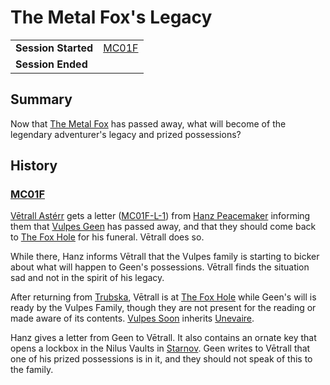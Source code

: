 # The Metal Fox's Legacy

|||
| --- | --- |
| **Session Started** | [MC01F](../sessions/completed/MC01F.md) | storyline.2
| **Session Ended** | |

## Summary

Now that [The Metal Fox](../characters/vulpes-geen.md) has passed away, what will become of the legendary adventurer's legacy and prized possessions?

## History

### [MC01F](../sessions/completed/MC01F.md)

[Vētrall Astérr](../characters/vetrall-asterr.md) gets a letter ([MC01F-L-1](../letters/MC01F-L-1.md)) from [Hanz Peacemaker](../characters/hanz-peacemaker.md) informing them that [Vulpes Geen](../characters/vulpes-geen.md) has passed away, and that they should come back to [The Fox Hole](../places/buildings/the-fox-hole.md) for his funeral. Vētrall does so.

While there, Hanz informs Vētrall that the Vulpes family is starting to bicker about what will happen to Geen's possessions. Vētrall finds the situation sad and not in the spirit of his legacy.

After returning from [Trubska](../places/villages/trubska.md), Vētrall is at [The Fox Hole](../places/buildings/the-fox-hole.md) while Geen's will is ready by the Vulpes Family, though they are not present for the reading or made aware of its contents. [Vulpes Soon](../characters/vulpes-soon.md) inherits [Unevaire](../items/weapons/unevaire.md).

Hanz gives a letter from Geen to Vētrall. It also contains an ornate key that opens a lockbox in the Nilus Vaults in [Starnov](../places/cities/starnov.md). Geen writes to Vētrall that one of his prized possessions is in it, and they should not speak of this to the family.

